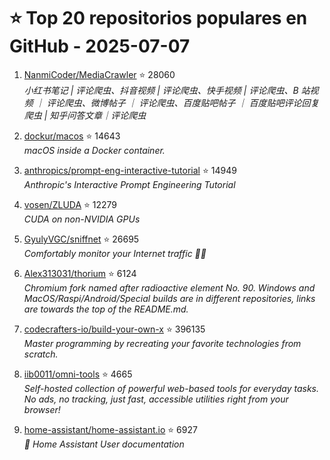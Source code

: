 # ⭐ Top 20 repositorios populares en GitHub - 2025-07-07

1. [NanmiCoder/MediaCrawler](https://github.com/NanmiCoder/MediaCrawler) ⭐ 28060  
   _小红书笔记 | 评论爬虫、抖音视频 | 评论爬虫、快手视频 | 评论爬虫、B 站视频 ｜ 评论爬虫、微博帖子 ｜ 评论爬虫、百度贴吧帖子 ｜ 百度贴吧评论回复爬虫 | 知乎问答文章｜评论爬虫_

2. [dockur/macos](https://github.com/dockur/macos) ⭐ 14643  
   _macOS inside a Docker container._

3. [anthropics/prompt-eng-interactive-tutorial](https://github.com/anthropics/prompt-eng-interactive-tutorial) ⭐ 14949  
   _Anthropic's Interactive Prompt Engineering Tutorial_

4. [vosen/ZLUDA](https://github.com/vosen/ZLUDA) ⭐ 12279  
   _CUDA on non-NVIDIA GPUs_

5. [GyulyVGC/sniffnet](https://github.com/GyulyVGC/sniffnet) ⭐ 26695  
   _Comfortably monitor your Internet traffic 🕵️‍♂️_

6. [Alex313031/thorium](https://github.com/Alex313031/thorium) ⭐ 6124  
   _Chromium fork named after radioactive element No. 90. Windows and MacOS/Raspi/Android/Special builds are in different repositories, links are towards the top of the README.md._

7. [codecrafters-io/build-your-own-x](https://github.com/codecrafters-io/build-your-own-x) ⭐ 396135  
   _Master programming by recreating your favorite technologies from scratch._

8. [iib0011/omni-tools](https://github.com/iib0011/omni-tools) ⭐ 4665  
   _Self-hosted collection of powerful web-based tools for everyday tasks. No ads, no tracking, just fast, accessible utilities right from your browser!_

9. [home-assistant/home-assistant.io](https://github.com/home-assistant/home-assistant.io) ⭐ 6927  
   _📘 Home Assistant User documentation_


<!-- Última actualización: 2025-07-07T08:06:12.541633 UTC -->